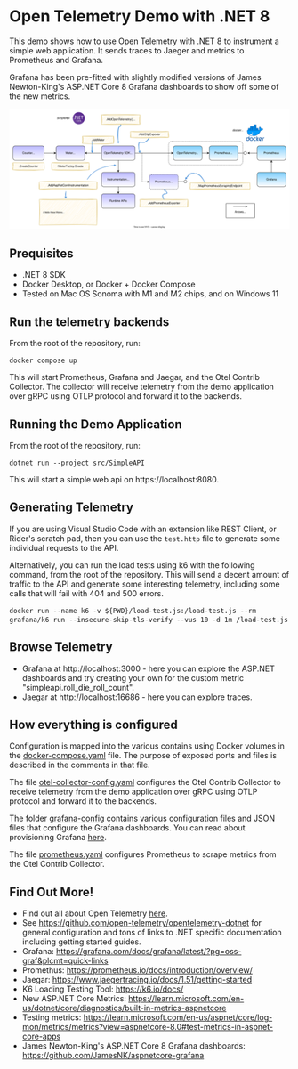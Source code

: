 # Open Telemetry Demo with .NET 8

This demo shows how to use Open Telemetry with .NET 8 to instrument a simple web application. It sends traces to Jaeger and metrics to Prometheus and Grafana.

Grafana has been pre-fitted with slightly modified versions of James Newton-King's ASP.NET Core 8 Grafana dashboards to show off some of the new metrics.

![Demo Diagram](Demo.svg)

## Prequisites

- .NET 8 SDK
- Docker Desktop, or Docker + Docker Compose
- Tested on Mac OS Sonoma with M1 and M2 chips, and on Windows 11

## Run the telemetry backends

From the root of the repository, run:

```
docker compose up
```

This will start Prometheus, Grafana and Jaegar, and the Otel Contrib Collector. The collector will receive telemetry from the demo application over gRPC using OTLP protocol and forward it to the backends.


## Running the Demo Application

From the root of the repository, run:

```
dotnet run --project src/SimpleAPI
```

This will start a simple web api on https://localhost:8080.

## Generating Telemetry

If you are using Visual Studio Code with an extension like REST Client, or Rider's scratch pad, then you can use the `test.http` file to generate some individual requests to the API.

Alternatively, you can run the load tests using k6 with the following command, from the root of the repository. This will send a decent amount of traffic to the API and generate some interesting telemetry, including some calls that will fail with 404 and 500 errors.

```
docker run --name k6 -v ${PWD}/load-test.js:/load-test.js --rm grafana/k6 run --insecure-skip-tls-verify --vus 10 -d 1m /load-test.js
```

## Browse Telemetry

- Grafana at http://localhost:3000 - here you can explore the ASP.NET dashboards and try creating your own for the custom metric "simpleapi.roll_die_roll_count".
- Jaegar at http://localhost:16686 - here you can explore traces.

## How everything is configured

Configuration is mapped into the various contains using Docker volumes in the [docker-compose.yaml](docker-compose.yaml) file. The purpose of exposed ports and files is described in the comments in that file.

The file [otel-collector-config.yaml](otel-collector-config.yaml) configures the Otel Contrib Collector to receive telemetry from the demo application over gRPC using OTLP protocol and forward it to the backends.

The folder [grafana-config](grafana-config) contains various configuration files and JSON files that configure the Grafana dashboards. You can read about provisioning Grafana [here](https://grafana.com/docs/grafana/latest/administration/provisioning/).

The file [prometheus.yaml](prometheus.yaml) configures Prometheus to scrape metrics from the Otel Contrib Collector.


## Find Out More!

- Find out all about Open Telemetry [here](https://opentelemetry.io).
- See https://github.com/open-telemetry/opentelemetry-dotnet for general configuration and tons of links to .NET specific documentation including getting started guides.
- Grafana: https://grafana.com/docs/grafana/latest/?pg=oss-graf&plcmt=quick-links
- Promethus: https://prometheus.io/docs/introduction/overview/
- Jaegar: https://www.jaegertracing.io/docs/1.51/getting-started
- K6 Loading Testing Tool: https://k6.io/docs/
- New ASP.NET Core Metrics: https://learn.microsoft.com/en-us/dotnet/core/diagnostics/built-in-metrics-aspnetcore
- Testing metrics: https://learn.microsoft.com/en-us/aspnet/core/log-mon/metrics/metrics?view=aspnetcore-8.0#test-metrics-in-aspnet-core-apps
- James Newton-King's ASP.NET Core 8 Grafana dashboards: https://github.com/JamesNK/aspnetcore-grafana
